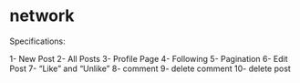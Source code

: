 # network


Specifications:

1- New Post
2- All Posts
3- Profile Page
4- Following
5- Pagination
6- Edit Post
7- “Like” and “Unlike”
8- comment
9- delete comment
10- delete post